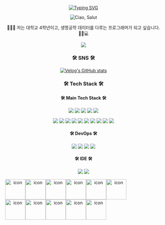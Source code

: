 <p align="center">
  <a href="https://readme-typing-svg.demolab.com?font=Fira+Code&pause=1000&color=F798CF&background=FFFFFF00&center=true&vCenter=true&random=false&width=435&lines=THANK+YOU+TO+VISIT+MY+GIT+HOME">
    <img src="https://readme-typing-svg.demolab.com?font=Fira+Code&pause=1000&color=F798CF&background=FFFFFF00&center=true&vCenter=true&random=false&width=435&lines=THANK+YOU+TO+VISIT+MY+GIT+HOME" alt="Typing SVG">
  </a>
</p>

<p align="center">
  <img src="https://github.com/rlaalswn222/rlaalswn222/assets/89075360/a9447cf9-da68-48fc-8cad-dcca5c207038" alt="Ciao, Salut">
</p>
<p align="center">
🚀🚀🚀 저는 대학교 4학년이고, 생명공학 데이터를 다루는 프로그래머가 되고 싶습니다. 🧬🧪💻
</p>

<p align="center">
  <img src="https://github-readme-stats.vercel.app/api?username=rlaalswn222&show_icons=true&count_private=true&hide=stars,issues&bg_color=fff8eb&title_color=ff69b4&text_color=ff8e99&icon_color=ff8e99">
</p>


<h3 align="center"> 🛠 SNS 🛠 </h3>

<p align="center">
  <a href="https://velog.io/@rlaalswn0202/posts">
    <img src="https://velog-readme-stats.vercel.app/api/badge?name=mingdue02"alt="Velog's GitHub stats">
    
  </a>
</p>

<h3 align="center"> 🛠 Tech Stack 🛠 </h3>
<h4 align="center"> 🛠 Main Tech Stack 🛠 </h4>
<p align="center">
  <img src="https://img.shields.io/badge/python-3776AB?style=flat&logo=python&logoColor=white">
  <img src="https://img.shields.io/badge/googlecolab-F9AB00?style=flat&logo=googlecolab&logoColor=white">
  <img src="https://img.shields.io/badge/pytorch-EE4C2C?style=flat&logo=pytorch&loColor=white">
  <img src="https://img.shields.io/badge/jupyter-F37626?style=flat&logo=jupyter&loColor=white">
  <img src="https://img.shields.io/badge/huggingface-FFD21E?style=flat&logo=huggingface&loColor=white">
</p>
<p align="center">
  <img src="https://img.shields.io/badge/html5-E34F26?style=flat&logo=html5&logoColor=white"/>
  <img src="https://img.shields.io/badge/react-61DAFB?style=flat&logo=react&logoColor=white">
  <img src="https://img.shields.io/badge/CSS3-1572B6?style=flat&logo=css3&logoColor=white">
  <img src="https://img.shields.io/badge/spring-6DB33F?style=flat&logo=spring&logoColor=white">
  <!--<img src="https://img.shields.io/badge/pycharm-000000?style=flat&logo=pycharm&logoColor=white"> --!>
  <img src="https://img.shields.io/badge/c++-00599C?style=flat&logo=cplusplus&logoColor=white">
  <img src="https://img.shields.io/badge/flutter-02569B?style=flat&logo=flutter&logoColor=white">
  <img src="https://img.shields.io/badge/csharp-512BD4?style=flat&logo=c#&loColor=white">
  <img src="https://img.shields.io/badge/swift-F05138?style=flat&logo=swift&loColor=white">
  <img src="https://img.shields.io/badge/mysql-4479A1?style=flat&logo=mysql&loColor=white">
  <img src="https://img.shields.io/badge/javascript-F7DF1E?style=flat&logo=javascript&loColor=white">  
</p>
<h4 align="center"> 🛠 DevOps 🛠 </h4>
<p align="center">
  <img src="https://img.shields.io/badge/github-181717?style=flat&logo=github&logoColor=white">
  <img src="https://img.shields.io/badge/git-F05032?style=flat&logo=git&logoColor=white">
  <img src="https://img.shields.io/badge/virtualbox-2F61B4?style=flat&logo=virtualbox&loColor=white">
  <img src="https://img.shields.io/badge/docker-2496ED?style=flat&logo=docker&loColor=white">
</p>

<h4 align="center"> 🛠 IDE 🛠 </h4>
<p align="center">
  <img src="https://img.shields.io/badge/androidstudio-3DDC84?style=flat&logo=androidstudio&loColor=white">
  <img src="https://img.shields.io/badge/pycharm-000000?style=flat&logo=pycharm&loColor=white">
</p>



<div align="center">
<div style="display: flex; align-items: flex-start;"><img src="https://techstack-generator.vercel.app/js-icon.svg" alt="icon" width="65" height="65" /><img src="https://techstack-generator.vercel.app/cpp-icon.svg" alt="icon" width="65" height="65" /><img src="https://techstack-generator.vercel.app/csharp-icon.svg" alt="icon" width="65" height="65" /><img src="https://techstack-generator.vercel.app/swift-icon.svg" alt="icon" width="65" height="65" /><img src="https://techstack-generator.vercel.app/react-icon.svg" alt="icon" width="65" height="65" /><img src="https://techstack-generator.vercel.app/python-icon.svg" alt="icon" width="65" height="65" /></div><div style="display: flex; align-items: flex-start;"><img src="https://techstack-generator.vercel.app/github-icon.svg" alt="icon" width="65" height="65" /><img src="https://techstack-generator.vercel.app/docker-icon.svg" alt="icon" width="65" height="65" /><img src="https://techstack-generator.vercel.app/kubernetes-icon.svg" alt="icon" width="65" height="65" /><img src="https://techstack-generator.vercel.app/mysql-icon.svg" alt="icon" width="65" height="65" /><img src="https://techstack-generator.vercel.app/java-icon.svg" alt="icon" width="65" height="65" /></div>
</div>

